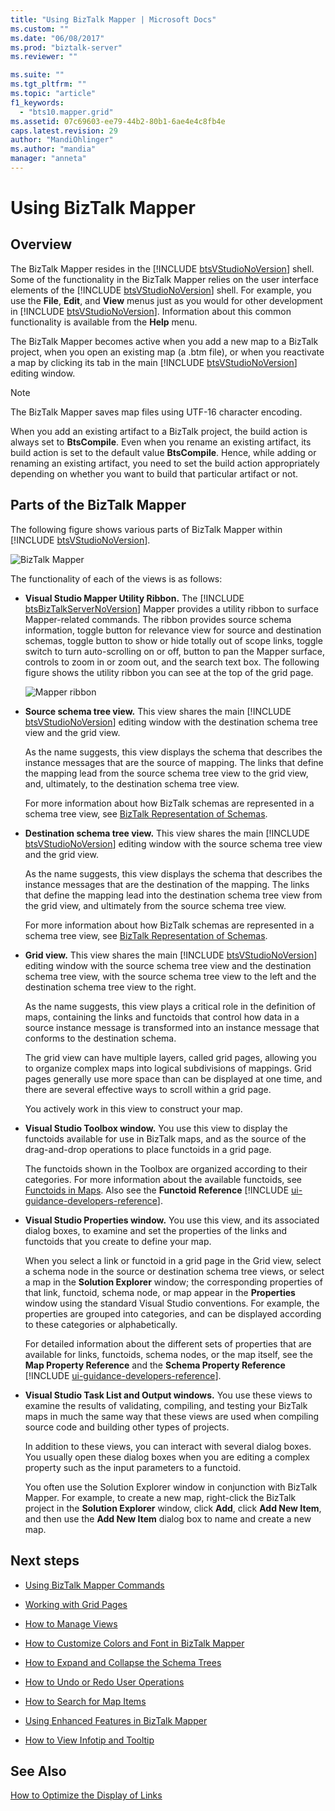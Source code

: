 ```yaml
---
title: "Using BizTalk Mapper | Microsoft Docs"
ms.custom: ""
ms.date: "06/08/2017"
ms.prod: "biztalk-server"
ms.reviewer: ""

ms.suite: ""
ms.tgt_pltfrm: ""
ms.topic: "article"
f1_keywords: 
  - "bts10.mapper.grid"
ms.assetid: 07c69603-ee79-44b2-80b1-6ae4e4c8fb4e
caps.latest.revision: 29
author: "MandiOhlinger"
ms.author: "mandia"
manager: "anneta"
---
```

# Using BizTalk Mapper

## Overview
The BizTalk Mapper resides in the [!INCLUDE [btsVStudioNoVersion](../includes/btsvstudionoversion-md.md)] shell. Some of the functionality in the BizTalk Mapper relies on the user interface elements of the [!INCLUDE [btsVStudioNoVersion](../includes/btsvstudionoversion-md.md)] shell. For example, you use the <strong>File</strong>, <strong>Edit</strong>, and <strong>View</strong> menus just as you would for other development in [!INCLUDE [btsVStudioNoVersion](../includes/btsvstudionoversion-md.md)]. Information about this common functionality is available from the <strong>Help</strong> menu.  
  
 The BizTalk Mapper becomes active when you add a new map to a BizTalk project, when you open an existing map (a .btm file), or when you reactivate a map by clicking its tab in the main [!INCLUDE [btsVStudioNoVersion](../includes/btsvstudionoversion-md.md)] editing window.  
  
> [!NOTE]
>  The BizTalk Mapper saves map files using UTF-16 character encoding.  
>
>  When you add an existing artifact to a BizTalk project, the build action is always set to **BtsCompile**. Even when you rename an existing artifact, its build action is set to the default value **BtsCompile**. Hence, while adding or renaming an existing artifact, you need to set the build action appropriately depending on whether you want to build that particular artifact or not.  

## Parts of the BizTalk Mapper  
 The following figure shows various parts of BizTalk Mapper within [!INCLUDE [btsVStudioNoVersion](../includes/btsvstudionoversion-md.md)].  
  
 ![BizTalk Mapper](../core/media/mapper-views.gif "Mapper_Views")  
  
 The functionality of each of the views is as follows:  
  
- <strong>Visual Studio Mapper Utility Ribbon.</strong> The [!INCLUDE [btsBizTalkServerNoVersion](../includes/btsbiztalkservernoversion-md.md)] Mapper provides a utility ribbon to surface Mapper-related commands. The ribbon provides source schema information, toggle button for relevance view for source and destination schemas, toggle button to show or hide totally out of scope links, toggle switch to turn auto-scrolling on or off, button to pan the Mapper surface, controls to zoom in or zoom out, and the search text box. The following figure shows the utility ribbon you can see at the top of the grid page.  
  
   ![Mapper ribbon](../core/media/mapper-ribbon.gif "Mapper_Ribbon")  
  
- <strong>Source schema tree view.</strong> This view shares the main [!INCLUDE [btsVStudioNoVersion](../includes/btsvstudionoversion-md.md)] editing window with the destination schema tree view and the grid view.  
  
   As the name suggests, this view displays the schema that describes the instance messages that are the source of mapping. The links that define the mapping lead from the source schema tree view to the grid view, and, ultimately, to the destination schema tree view.  
  
   For more information about how BizTalk schemas are represented in a schema tree view, see [BizTalk Representation of Schemas](../core/biztalk-representation-of-schemas.md).  
  
- <strong>Destination schema tree view.</strong> This view shares the main [!INCLUDE [btsVStudioNoVersion](../includes/btsvstudionoversion-md.md)] editing window with the source schema tree view and the grid view.  
  
   As the name suggests, this view displays the schema that describes the instance messages that are the destination of the mapping. The links that define the mapping lead into the destination schema tree view from the grid view, and ultimately from the source schema tree view.  
  
   For more information about how BizTalk schemas are represented in a schema tree view, see [BizTalk Representation of Schemas](../core/biztalk-representation-of-schemas.md).  
  
- <strong>Grid view.</strong> This view shares the main [!INCLUDE [btsVStudioNoVersion](../includes/btsvstudionoversion-md.md)] editing window with the source schema tree view and the destination schema tree view, with the source schema tree view to the left and the destination schema tree view to the right.  
  
   As the name suggests, this view plays a critical role in the definition of maps, containing the links and functoids that control how data in a source instance message is transformed into an instance message that conforms to the destination schema.  
  
   The grid view can have multiple layers, called grid pages, allowing you to organize complex maps into logical subdivisions of mappings. Grid pages generally use more space than can be displayed at one time, and there are several effective ways to scroll within a grid page.  
  
   You actively work in this view to construct your map.  
  
- **Visual Studio Toolbox window.** You use this view to display the functoids available for use in BizTalk maps, and as the source of the drag-and-drop operations to place functoids in a grid page.  
  
   The functoids shown in the Toolbox are organized according to their categories. For more information about the available functoids, see [Functoids in Maps](../core/functoids-in-maps.md). Also see the <strong>Functoid Reference</strong> [!INCLUDE [ui-guidance-developers-reference](../includes/ui-guidance-developers-reference.md)]. 
  
- **Visual Studio Properties window.** You use this view, and its associated dialog boxes, to examine and set the properties of the links and functoids that you create to define your map.  
  
   When you select a link or functoid in a grid page in the Grid view, select a schema node in the source or destination schema tree views, or select a map in the **Solution Explorer** window; the corresponding properties of that link, functoid, schema node, or map appear in the **Properties** window using the standard Visual Studio conventions. For example, the properties are grouped into categories, and can be displayed according to these categories or alphabetically.  
  
   For detailed information about the different sets of properties that are available for links, functoids, schema nodes, or the map itself, see the <strong>Map Property Reference</strong> and the <strong>Schema Property Reference</strong>  [!INCLUDE [ui-guidance-developers-reference](../includes/ui-guidance-developers-reference.md)].
  
- **Visual Studio Task List and Output windows.** You use these views to examine the results of validating, compiling, and testing your BizTalk maps in much the same way that these views are used when compiling source code and building other types of projects.  
  
  In addition to these views, you can interact with several dialog boxes. You usually open these dialog boxes when you are editing a complex property such as the input parameters to a functoid.  
  
  You often use the Solution Explorer window in conjunction with BizTalk Mapper. For example, to create a new map, right-click the BizTalk project in the **Solution Explorer** window, click **Add**, click **Add New Item**, and then use the **Add New Item** dialog box to name and create a new map.  
  
## Next steps
  
-   [Using BizTalk Mapper Commands](../core/using-biztalk-mapper-commands.md)  
  
-   [Working with Grid Pages](../core/working-with-grid-pages.md)  
  
-   [How to Manage Views](../core/how-to-manage-views.md)  
  
-   [How to Customize Colors and Font in BizTalk Mapper](../core/how-to-customize-colors-and-font-in-biztalk-mapper.md)  
  
-   [How to Expand and Collapse the Schema Trees](../core/how-to-resize-the-schema-picker-and-expand-and-collapse-the-schema-trees.md)  
  
-   [How to Undo or Redo User Operations](../core/how-to-undo-or-redo-user-operations.md)  
  
-   [How to Search for Map Items](../core/how-to-search-for-map-items.md)  
  
-   [Using Enhanced Features in BizTalk Mapper](../core/using-enhanced-features-in-biztalk-mapper.md)  
  
-   [How to View Infotip and Tooltip](../core/how-to-view-infotip-and-tooltip.md)  
  
## See Also  
 [How to Optimize the Display of Links](../core/how-to-optimize-the-display-of-links.md)